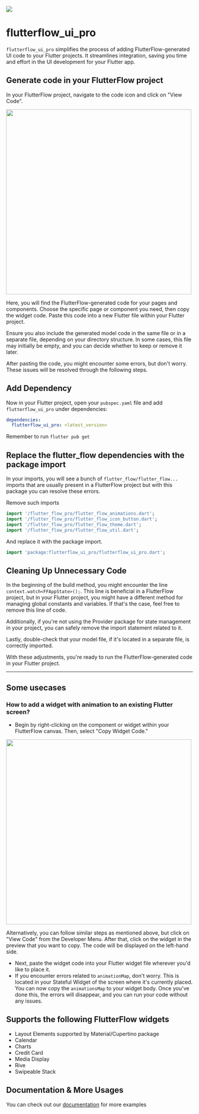 <img src="https://skillicons.dev/icons?i=flutter,dart" />
<br>

# flutterflow_ui_pro

`flutterflow_ui_pro` simplifies the process of adding FlutterFlow-generated UI code to your Flutter projects. It streamlines integration, saving you time and effort in the UI development for your Flutter app.

## Generate code in your FlutterFlow project

In your FlutterFlow project, navigate to the code icon and click on "View Code".

<img src="https://raw.githubusercontent.com/flutterflow/flutterflow-ui/main/assets/package1.gif" width="500" />

Here, you will find the FlutterFlow-generated code for your pages and components. Choose the specific page or component you need, then copy the widget code. Paste this code into a new Flutter file within your Flutter project.

Ensure you also include the generated model code in the same file or in a separate file, depending on your directory structure. In some cases, this file may initially be empty, and you can decide whether to keep or remove it later.

After pasting the code, you might encounter some errors, but don't worry. These issues will be resolved through the following steps.


## Add Dependency

Now in your Flutter project, open your `pubspec.yaml` file and add `flutterflow_ui_pro` under dependencies:

```yaml
dependencies:
  flutterflow_ui_pro: <latest_version>
```
Remember to run `flutter pub get`

## Replace the flutter_flow dependencies with the package import

In your imports, you will see a bunch of `flutter_flow/flutter_flow...` imports that are usually present in a FlutterFlow project but with this package you can resolve these errors. 

Remove such imports
```dart
import '/flutter_flow_pro/flutter_flow_animations.dart';
import '/flutter_flow_pro/flutter_flow_icon_button.dart';
import '/flutter_flow_pro/flutter_flow_theme.dart';
import '/flutter_flow_pro/flutter_flow_util.dart';
```

And replace it with the package import.

```dart
import 'package:flutterflow_ui_pro/flutterflow_ui_pro.dart';
```

## Cleaning Up Unnecessary Code

In the beginning of the build method, you might encounter the line `context.watch<FFAppState>();`. This line is beneficial in a FlutterFlow project, but in your Flutter project, you might have a different method for managing global constants and variables. If that's the case, feel free to remove this line of code.

Additionally, if you're not using the Provider package for state management in your project, you can safely remove the import statement related to it.

Lastly, double-check that your model file, if it's located in a separate file, is correctly imported.

With these adjustments, you're ready to run the FlutterFlow-generated code in your Flutter project.
__________________________________________


## Some usecases

### How to add a widget with animation to an existing Flutter screen?

* Begin by right-clicking on the component or widget within your FlutterFlow canvas. Then, select "Copy Widget Code."

<img src="https://raw.githubusercontent.com/flutterflow/flutterflow-ui/main/assets/right-click.png" width="500" />

Alternatively, you can follow similar steps as mentioned above, but click on "View Code" from the Developer Menu. After that, click on the widget in the preview that you want to copy. The code will be displayed on the left-hand side.

* Next, paste the widget code into your Flutter widget file wherever you'd like to place it. 
* If you encounter errors related to `animationMap`, don't worry. This is located in your Stateful Widget of the screen where it's currently placed. You can now copy the `animationsMap` to your widget body. Once you've done this, the errors will disappear, and you can run your code without any issues.


## Supports the following FlutterFlow widgets

* Layout Elements supported by Material/Cupertino package
* Calendar
* Charts
* Credit Card
* Media Display
* Rive
* Swipeable Stack

## Documentation & More Usages
You can check out our [documentation](https://docs.flutterflow.io/flutter/export-flutterflow-ui-code-to-your-flutter-project) for more examples
